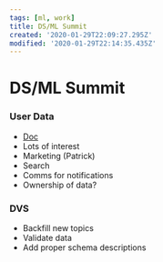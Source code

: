 ```yaml
---
tags: [ml, work]
title: DS/ML Summit
created: '2020-01-29T22:09:27.295Z'
modified: '2020-01-29T22:14:35.435Z'
---
```


# DS/ML Summit


### User Data
- [Doc](https://docs.google.com/document/d/1YAyP0MyhNHO0e2TCg2f9ZemEM2MmB-zHhY67zm9yfqw/edit#)
- Lots of interest
- Marketing (Patrick)
- Search
- Comms for notifications
- Ownership of data? 

### DVS
- Backfill new topics
- Validate data
- Add proper schema descriptions



